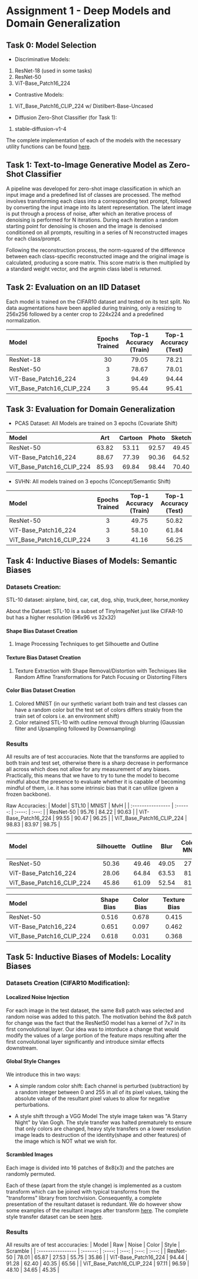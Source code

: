 # Assignment 1 - Deep Models and Domain Generalization

## Task 0: Model Selection
* Discriminative Models:
1) ResNet-18 (used in some tasks)
2) ResNet-50
3) ViT-Base_Patch16_224

* Contrastive Models:
1) ViT_Base_Patch16_CLIP_224 w/ Distilbert-Base-Uncased

* Diffusion Zero-Shot Classifier (for Task 1):
1) stable-diffusion-v1-4

The complete implementation of each of the models with the necessary utility functions can be found [here](models/model.py).

## Task 1: Text-to-Image Generative Model as Zero-Shot Classifier
A pipeline was developed for zero-shot image classification in which an input image and a predefined list of classes are processed. The method involves transforming each class into a corresponding text prompt, followed by converting the input image into its latent representation. 
The latent image is put through a process of noise, after which an iterative process of denoising is performed for N iterations. During each iteration a random starting point for denoising is chosen and the image is denoised conditioned on all prompts, resulting in a series of N reconstructed images for each class/prompt.

Following the reconstruction process, the norm-squared of the difference between each class-specific reconstructed image and the original image is calculated, producing a score matrix. This score matrix is then multiplied by a standard weight vector, and the argmin class label is returned.

## Task 2: Evaluation on an IID Dataset

Each model is trained on the CIFAR10 dataset and tested on its test split. No data augmentations have been applied during training, only a resizing to 256x256 followed by a center crop to 224x224 and a predefined normalization.

| Model             | Epochs Trained | Top-1 Accuracy (Train) | Top-1 Accuracy (Test)
| :---------------- | :------: | :----: | :---: |
| ResNet-18        |   30   | 79.05 | 78.21 | 
| ResNet-50           |   3   | 78.67 | 78.01 |
| ViT-Base_Patch16_224   |  3   | 94.49 | 94.44 |
| ViT_Base_Patch16_CLIP_224 |  3   | 95.44 | 95.41 |

## Task 3: Evaluation for Domain Generalization
* PCAS Dataset: All Models are trained on 3 epochs (Covariate Shift)

| Model                  | Art  | Cartoon    | Photo | Sketch |
| :--------------------- | :----: | :----: | :-----: | :----: |
| ResNet-50              | 63.82  | 53.11  | 92.57   | 49.45  |
| ViT-Base_Patch16_224   | 88.67  | 77.39  | 90.36   | 64.52  |
| ViT_Base_Patch16_CLIP_224 | 85.93  | 69.84  | 98.44   | 70.40  |

* SVHN: All models trained on 3 epochs (Concept/Semantic Shift)

| Model             | Epochs Trained | Top-1 Accuracy (Train) | Top-1 Accuracy (Test)
| :---------------- | :------: | :----: | :---: |
| ResNet-50           |   3   | 49.75 | 50.82 |
| ViT-Base_Patch16_224   |  3   | 58.10 | 61.84 |
| ViT_Base_Patch16_CLIP_224 |  3   | 41.16 | 56.25 |

## Task 4: Inductive Biases of Models: Semantic Biases
### Datasets Creation:
STL-10 dataset:
airplane, bird, car, cat, dog, ship, truck,deer, horse,monkey

About the Dataset: STL-10 is a subset of TinyImageNet just like CIFAR-10 but has a higher resolution (96x96 vs 32x32)

#### Shape Bias Dataset Creation
1) Image Processing Techniques to get Silhouette and Outline
#### Texture Bias Dataset Creation
1) Texture Extraction with Shape Removal/Distortion with Techniques like Random Affine Transformations for Patch Focusing or Distorting Filters

#### Color Bias Dataset Creation
1) Colored MNIST (in our synthetic variant both train and test classes can have a random color but the test set of colors differs strakly from the train set of colors i.e. an environment shift)
2) Color retained STL-10 with outline removal through blurring (Gaussian filter and Upsampling followed by Downsampling)

### Results
All results are of test acccuracies. Note that the transforms are applied to both train and test set, otherwise there is a sharp decrease in performance all across which does not allow for any measurement of any biases. Practically, this means that we have to try to tune the model to become mindful about the presence to evaluate whether it is capable of becoming mindful of them, i.e. it has some intrinsic bias that it can utilize (given a frozen backbone).  

Raw Accuracies:
| Model             | STL10 | MNIST | MvH |
| :---------------- | :------: | :----: | :---: |
| ResNet-50           |   95.76  | 84.22 | 90.63 |
| ViT-Base_Patch16_224   |  99.55  | 90.47  | 96.25 |
| ViT_Base_Patch16_CLIP_224 |  98.83  | 83.97 | 98.75 |

| Model             | Silhouette | Outline  | Blur  |Colored MNIST | Distort (Texture) | Random Patch (Texture) | MvH Texture |
| :---------------- | :------: | :----: | :---: | :---: | :---: | :----: | :----: |
| ResNet-50           |  50.36   | 49.46 | 49.05 | 27.09 | 57.41 | 69.24 | 37.63 |
| ViT-Base_Patch16_224   |  28.06  | 64.84  | 63.53 | 81.69 | 75.00 | 96.00 |44.38 |
| ViT_Base_Patch16_CLIP_224 |  45.86  | 61.09 | 52.54 | 81.33 | 59.66 |88.49 | 36.12 |

| Model             | Shape Bias | Color Bias | Texture Bias |
| :---------------- | :------: | :----: | :---: |
| ResNet-50           |  0.516  | 0.678 | 0.415 |
| ViT-Base_Patch16_224   | 0.651 | 0.097 | 0.462 |
| ViT_Base_Patch16_CLIP_224 | 0.618 | 0.031 | 0.368 |



## Task 5: Inductive Biases of Models: Locality Biases 
### Datasets Creation (CIFAR10 Modification):
#### Localized Noise Injection
For each image in the test dataset, the same 8x8 patch was selected and random noise was added to this patch. The motivation behind the 8x8 patch for change was the fact that the ResNet50 model has a kernel of 7x7 in its first convolutional layer. Our idea was to intorduce a change that would modify the values of a large portion of the feature maps resulting after the first convolutional layer significantly and introduce similar effects downstream.

#### Global Style Changes
We introduce this in two ways:
* A simple random color shift:
Each channel is perturbed (subtraction) by a random integer between 0 and 255 in all of its pixel values, taking the absolute value of the resultant pixel values to allow for negative perturbations.

* A style shift through a VGG Model 
The style image taken was "A Starry Night" by Van Gogh. The style transfer was halted prematurely to ensure that only colors are changed, heavy style transfers on a lower resolution image leads to destruction of the identity(shape and other features) of the image which is NOT what we wish for. 


#### Scrambled Images
Each image is divided into 16 patches of 8x8(x3) and the patches are randomly permuted.

Each of these (apart from the style change) is implemented as a custom transform which can be joined with typical transforms from the "transforms" library from torchvision. Consequently, a complete presentation of the resultant dataset is redundant. We do however show some examples of the resultant images after transform [here](https://pern-my.sharepoint.com/:u:/g/personal/25100076_lums_edu_pk/Efn29T9wF8NOnJ2-C440D2MB2t9K-kl0ZJGsZ3TLaEU7mw?e=Jmd6yP). The complete style transfer dataset can be seen [here](https://pern-my.sharepoint.com/:u:/g/personal/25100076_lums_edu_pk/EanWMSPBKk9KlxtcI9oDqIwBqSdjM8PbtyMyRLm8K3cu6A?e=2NIZyX).

### Results
All results are of test acccuracies:
| Model             | Raw  | Noise  | Color  | Style | Scramble  |
| :---------------- | :------: | :----: | :---: | :---: | :---: |
| ResNet-50           |   78.01  | 65.87 | 27.53 | 55.75 | 35.86 |
| ViT-Base_Patch16_224   |  94.44  | 91.28  | 62.40 | 40.35 | 65.56 |
| ViT_Base_Patch16_CLIP_224 |  97.11  | 96.59 | 48.10 | 34.65 | 45.35 |





